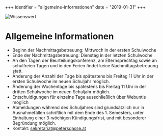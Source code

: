 +++
identifier = "allgemeine-informationen"
date = "2019-01-31"
+++

<!-- ![](/images/nachmittagsbetreuung/85.jpg) -->
![Wissenswert](/images/nachmittagsbetreuung/79.jpg)

# Allgemeine Informationen

* Beginn der Nachmittagsbetreuung: Mittwoch in der ersten Schulwoche
* Ende der Nachmittagsbetreuung: Dienstag in der letzten Schulwoche
* An den Tagen der Beurteilungskonferenz, am Elternsprechtag sowie an schulfreien Tagen und in den Ferien findet keine Nachmittagsbetreuung statt.
* Änderung der Anzahl der Tage bis spätestens bis Freitag 11 Uhr in der ersten Schulwoche im neuen Schuljahr möglich. 
* Änderung der Wochentage bis spätestens bis Freitag 11 Uhr in der dritten Schulwoche im neuen Schuljahr möglich. 
* Entschuldigungen für einzelne Tage ausschließlich über Webuntis möglich 
* Abmeldungen während des Schuljahres sind grundsätzlich nur in Ausnahmefällen schriftlich mit dem Ende des 1. Semesters, unter Einhaltung einer 3-wöchigen Kündigungsfrist, und mit besonderer Begründung möglich.  
* Kontakt: sekretariat@petersgasse.at 

